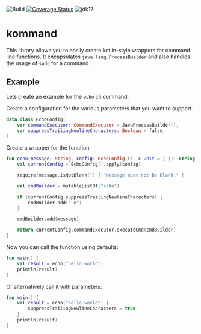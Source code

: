 ![Build](https://github.com/manami-project/modb-kommand/workflows/Build/badge.svg) [![Coverage Status](https://coveralls.io/repos/github/manami-project/kommand/badge.svg?branch=master)](https://coveralls.io/github/manami-project/kommand?branch=master) ![jdk17](https://img.shields.io/badge/jdk-17-informational)
# kommand

This library allows you to easily create kotlin-style wrappers for command line functions.
It encapsulates `java.lang.ProcessBuilder` and also handles the usage of `sudo` for a command.

## Example

Lets create an example for the `echo` cli command.

Create a configuration for the various parameters that you want to support.

```kotlin
data class EchoConfig(
    var commandExecutor: CommandExecutor = JavaProcessBuilder(),
    var suppressTrailingNewlineCharacters: Boolean = false,
)
```

Create a wrapper for the function

```kotlin
fun echo(message: String, config: EchoConfig.() -> Unit = { }): String {
    val currentConfig = EchoConfig().apply(config)

    require(message.isNotBlank()) { "Message must not be blank." }

    val cmdBuilder = mutableListOf("echo")

    if (currentConfig.suppressTrailingNewlineCharacters) {
        cmdBuilder.add("-n")
    }

    cmdBuilder.add(message)

    return currentConfig.commandExecutor.executeCmd(cmdBuilder)
}
```

Now you can call the function using defaults:

```kotlin
fun main() {
    val result = echo("hello world")
    println(result)
}
```

Or alternatively call it with parameters:

```kotlin
fun main() {
    val result = echo("hello world") {
        suppressTrailingNewlineCharacters = true
    }
    println(result)
}
```